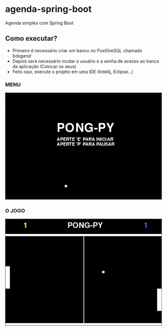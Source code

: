 # agenda-spring-boot
Agenda simples com Spring Boot

## Como executar?
- Primeiro é necessário criar um banco no PostGreSQL chamado *bdagend*
- Depois será necessário mudar o usuário e a senha de acesso ao banco da aplicação (Colocar os seus)
- Feito isso, execute o projeto em uma IDE (Intellij, Eclipse...)
### MENU
![Menu](https://raw.githubusercontent.com/luca-gouveia/PONG-PY/master/images/main_screen.png)
<br>
### O JOGO
![O jogo](https://raw.githubusercontent.com/luca-gouveia/PONG-PY/master/images/game_screen.png)

